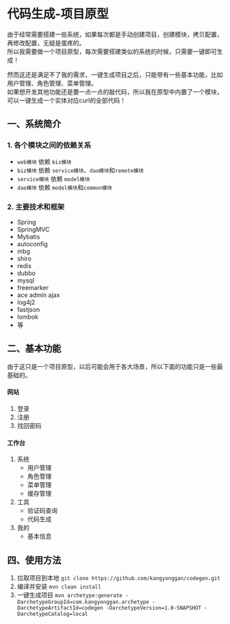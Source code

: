 # 代码生成-项目原型
由于经常需要搭建一些系统，如果每次都是手动创建项目，创建模块，拷贝配置，再修改配置，无疑是蛋疼的。  
所以我需要做一个项目原型，每次需要搭建类似的系统的时候，只需要一键即可生成！

然而这还是满足不了我的需求，一键生成项目之后，只能带有一些基本功能，比如用户管理、角色管理、菜单管理。  
如果想开发其他功能还是要一点一点的敲代码，所以我在原型中内置了一个模块，可以一键生成一个实体对应curl的全部代码！

## 一、系统简介
### 1. 各个模块之间的依赖关系
- `web模块` 依赖 `biz模块`
- `biz模块` 依赖 `service模块`、`dao模块`和`remote模块`
- `service模块` 依赖 `model模块`
- `dao模块` 依赖 `model模块`和`common模块`

### 2. 主要技术和框架
- Spring
- SpringMVC
- Mybatis
- autoconfig
- mbg
- shiro
- redis
- dubbo
- mysql
- freemarker
- ace admin ajax
- log4j2
- fastjson
- lombok
- 等

## 二、基本功能
由于这只是一个项目原型，以后可能会用于各大场景，所以下面的功能只是一些最基础的。

#### 网站
1. 登录
2. 注册
3. 找回密码

#### 工作台
1. 系统
    - 用户管理
    - 角色管理
    - 菜单管理
    - 缓存管理
2. 工具
    - 验证码查询
    - 代码生成
3. 我的
    - 基本信息

## 四、使用方法
1. 拉取项目到本地 `git clone https://github.com/kangyonggan/codegen.git`
2. 编译并安装 `mvn clean install`
3. 一键生成项目 `mvn archetype:generate -DarchetypeGroupId=com.kangyonggan.archetype -DarchetypeArtifactId=codegen -DarchetypeVersion=1.0-SNAPSHOT -DarchetypeCatalog=local`

